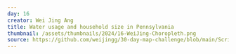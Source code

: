 ```yaml
---
day: 16
creator: Wei Jing Ang
title: Water usage and household size in Pennsylvania
thumbnail: /assets/thumbnails/2024/16-WeiJing-Choropleth.png
source: https://github.com/weijingg/30-day-map-challenge/blob/main/Scripts/day16_WeiJing.R
---
```


